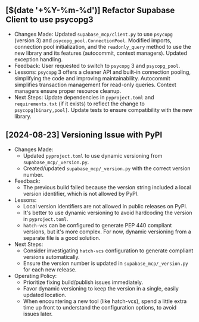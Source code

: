 ## [$(date '+%Y-%m-%d')] Refactor Supabase Client to use psycopg3
- Changes Made: Updated `supabase_mcp/client.py` to use `psycopg` (version 3) and `psycopg_pool.ConnectionPool`.  Modified imports, connection pool initialization, and the `readonly_query` method to use the new library and its features (autocommit, context managers). Updated exception handling.
- Feedback: User requested to switch to `psycopg` 3 and `psycopg_pool`.
- Lessons: `psycopg` 3 offers a cleaner API and built-in connection pooling, simplifying the code and improving maintainability.  Autocommit simplifies transaction management for read-only queries. Context managers ensure proper resource cleanup.
- Next Steps:  Update dependencies in `pyproject.toml` and `requirements.txt` (if it exists) to reflect the change to `psycopg[binary,pool]`. Update tests to ensure compatibility with the new library. 

## [2024-08-23] Versioning Issue with PyPI

- Changes Made:
    - Updated `pyproject.toml` to use dynamic versioning from `supabase_mcp/_version.py`.
    - Created/updated `supabase_mcp/_version.py` with the correct version number.
- Feedback:
    - The previous build failed because the version string included a local version identifier, which is not allowed by PyPI.
- Lessons:
    - Local version identifiers are not allowed in public releases on PyPI.
    - It's better to use dynamic versioning to avoid hardcoding the version in `pyproject.toml`.
    - `hatch-vcs` can be configured to generate PEP 440 compliant versions, but it's more complex.  For now, dynamic versioning from a separate file is a good solution.
- Next Steps:
    - Consider investigating `hatch-vcs` configuration to generate compliant versions automatically.
    - Ensure the version number is updated in `supabase_mcp/_version.py` for each new release.
- Operating Policy:
    - Prioritize fixing build/publish issues immediately.
    - Favor dynamic versioning to keep the version in a single, easily updated location.
    - When encountering a new tool (like hatch-vcs), spend a little extra time up front to understand the configuration options, to avoid issues later. 